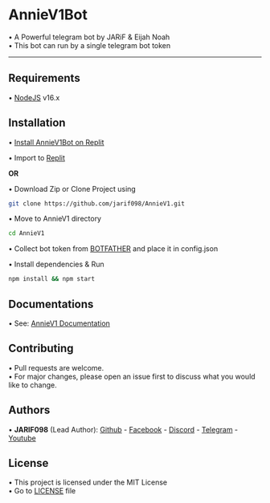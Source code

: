 # AnnieV1Bot

• A Powerful telegram bot by JARiF & Eijah Noah<br />
• This bot can run by a single telegram bot token 

<hr />

## Requirements

• [NodeJS](https://nodejs.org/en/) v16.x

## Installation ##

• [Install AnnieV1Bot on Replit](soon)

• Import to [Replit](https://github.com/jarif098/AnnieV1) 

**OR**

• Download Zip or Clone Project using

```bash
git clone https://github.com/jarif098/AnnieV1.git
```

• Move to AnnieV1 directory

```bash
cd AnnieV1
```

• Collect bot token from  [BOTFATHER](https://t.me/botfather) and place it in config.json

• Install dependencies & Run

```bash
npm install && npm start
```

## Documentations

• See: [AnnieV1 Documentation](https://github.com/jarif098/AnnieV1/blob/main/DOCS.md)

## Contributing

• Pull requests are welcome.<br/>
• For major changes, please open an issue first to discuss what you would like to change.

## Authors

• **JARIF098** (Lead Author):
[Github](https://github.com/jarif098) -
[Facebook](https://www.facebook.com/jarif098) -
[Discord](https://discord.gg/k79thPMf) -
[Telegram](t.me/anniejarif) -
[Youtube](soon)<br />

## License

• This project is licensed under the MIT License<br />
• Go to [LICENSE](https://github.com/jarif098/AnnieV1/blob/main/LICENSE) file

